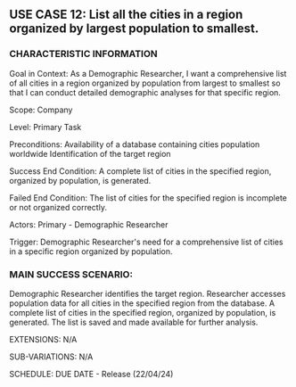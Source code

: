## USE CASE 12: List all the cities in a region organized by largest population to smallest.

### CHARACTERISTIC INFORMATION

Goal in Context:
As a Demographic Researcher, I want a comprehensive list of all cities in a region organized by population from largest to smallest so that I can conduct detailed demographic analyses for that specific region.

Scope:
Company

Level:
Primary Task

Preconditions:
Availability of a database containing cities population worldwide
Identification of the target region

Success End Condition:
A complete list of cities in the specified region, organized by population, is generated.

Failed End Condition:
The list of cities for the specified region is incomplete or not organized correctly.

Actors:
Primary - Demographic Researcher

Trigger:
Demographic Researcher's need for a comprehensive list of cities in a specific region organized by population.

### MAIN SUCCESS SCENARIO:

Demographic Researcher identifies the target region.
Researcher accesses population data for all cities in the specified region from the database.
A complete list of cities in the specified region, organized by population, is generated.
The list is saved and made available for further analysis.

EXTENSIONS:
N/A

SUB-VARIATIONS:
N/A

SCHEDULE: DUE DATE - Release (22/04/24)